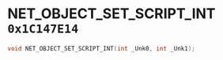 # NET_OBJECT_SET_SCRIPT_INT `0x1C147E14`

```cpp
void NET_OBJECT_SET_SCRIPT_INT(int _Unk0, int _Unk1);
```